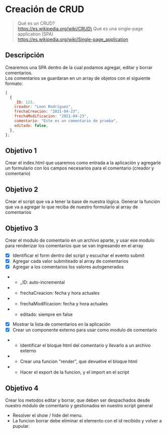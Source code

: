 # Creación de CRUD

> Qué es un CRUD?\
> https://es.wikipedia.org/wiki/CRUD\
> Qué es una single-page application (SPA)\
> https://es.wikipedia.org/wiki/Single-page_application

## Descripción

Crearemos una SPA dentro de la cual podamos agregar, editar y borrar comentarios.\
Los comentarios se guardaran en un array de objetos con el siguiente formato:

```js
[
  {
    _ID: 123,
    creador: "Leon Rodriguez",
    frechaCreacion: "2021-04-23",
    frechaModificacion: "2021-04-23",
    comentario: "Este es un comentario de prueba",
    editado: false,
  },
];
```

## Objetivo 1

Crear el index.html que usaremos como entrada a la aplicación y agregarle un formulario con los campos necesarios para el comentario (creador y comentario)

## Objetivo 2

Crear el script que va a tener la base de nuestra lógica. Generar la función que va a agregar lo que reciba de nuestro formulario al array de comentarios

## Objetivo 3

Crear el modulo de comentario en un archivo aparte, y usar ese modulo para renderizar los comentarios que se van ingresando en el array

- [x] Identificar el form dentro del script y escuchar el evento submit
- [x] Agregar cada valor submiteado al array de comentarios
- [x] Agregar a los comentarios los valores autogenerados
- - \_ID: auto-incremental
- - frechaCreacion: fecha y hora actuales
- - frechaModificacion: fecha y hora actuales
- - editado: siempre en false
- [x] Mostrar la lista de comentarios en la aplicación
- [x] Crear un componente externo para usar como modulo de comentario
- - Identificar el bloque html del comentario y llevarlo a un archivo externo
- - Crear una funcion "render", que devuelve el bloque html
- - Hacer el export de la funcion, y el import en el script

## Objetivo 4

Crear los metodos editar y borrar, que deben ser despachados desde nuestro módulo de comentario y gestionados en nuestro script general

- Resolver el show / hide del menu.
- La funcion borrar debe eliminar el elemento con el id recibido y volver a pupular.
